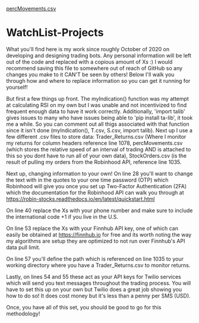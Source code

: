 [percMovements.csv](https://github.com/lachocki/WatchList-Projects/files/6689783/percMovements.csv)
# WatchList-Projects
What you'll find here is my work since roughly October of 2020 on developing and designing trading bots. Any personal information will be left out of the code and replaced with a copious amount of Xs :) I would recommend saving this file to somewhere out of reach of GitHub so any changes you make to it CAN'T be seen by others!  Below I'll walk you through how and where to replace information so you can get it running for yourself! 

But first a few things up front. The myIndication() function was my attempt at calculating RSI on my own but I was unable and not incentivized to find frequent enough data to have it work correctly. Additionally, 'import talib' gives issues to many who have issues being able to 'pip install ta-lib', it took me a while. So you can comment out all thigs associated with that function since it isn't done (myIndication(), T.csv, S.csv, import talib). Next up I use a few different .csv files to store data: Trader_Returns.csv (Where I monitor my returns for column headers reference line 1078, percMovements.csv (which stores the relative speed of an interval of trading AND is attached to this so you dont have to run all of your own data), StockOrders.csv (is the result of pulling my orders from the Robinhood API, reference line 1035.

Next up, changing information to your own! On line 28 you'll want to change the text with in the quotes to your one time password (OTP) which Robinhood will give you once you set up Two-Factor Authentication (2FA) which the documentation for the Robinhood API can walk you through at https://robin-stocks.readthedocs.io/en/latest/quickstart.html

On line 40 replace the Xs with your phone number and make sure to include the international code +1 if you live in the U.S.

On line 53 replace the Xs with your Finnhub API key, one of which can easily be obtained at https://finnhub.io for free and its worth noting the way my algorithms are setup they are optimized to not run over Finnhub's API data pull limit.

On line 57 you'll define the path which is referenced on line 1035 to your working directory where you have a Trader_Returns.csv to monitor returns.

Lastly, on lines 54 and 55 these act as your API keys for Twilio services which will send you text messages throughout the trading process. You will have to set this up on your own but Twilio does a great job showing you how to do so! It does cost money but it's less than a penny per SMS (USD).

Once, you have all of this set, you should be good to go for this methodology!
